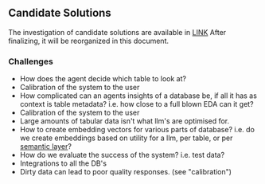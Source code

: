 
## Candidate Solutions
The investigation of candidate solutions are available in [LINK](https://docs.google.com/document/d/1rMF0u5UpWW0RSRuBa4COEP27F_KjACgCC6jtW9afEK0/edit)
After finalizing, it will be reorganized in this document.
### Challenges  
- How does the agent decide which table to look at?  
- Calibration of the system to the user  
- How complicated can an agents insights of a database be, if all it has as context is table metadata? i.e. how close to a full blown EDA can it get?  
- Calibration of the system to the user  
- Large amounts of tabular data isn't what llm's are optimised for.  
- How to create embedding vectors for various parts of database? i.e. do we create embeddings based on utility for a llm, per table, or per [semantic layer]([https://www.dremio.com/resources/guides/what-is-a-semantic-layer/#:~:text=The%20semantic%20layer%20is%20a,tools%20for%20your%20end%20users.](https://www.dremio.com/resources/guides/what-is-a-semantic-layer/#:~:text=The%20semantic%20layer%20is%20a,tools%20for%20your%20end%20users.))?  
- How do we evaluate the success of the system? i.e. test data?  
- Integrations to all the DB's  
- Dirty data can lead to poor quality responses. (see "calibration")